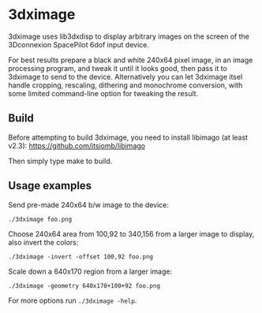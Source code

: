 3dximage
========

3dximage uses lib3dxdisp to display arbitrary images on the screen of the
3Dconnexion SpacePilot 6dof input device.

For best results prepare a black and white 240x64 pixel image, in an image
processing program, and tweak it until it looks good, then pass it to 3dximage
to send to the device. Alternatively you can let 3dximage itsel handle cropping,
rescaling, dithering and monochrome conversion, with some limited command-line
option for tweaking the result.

Build
-----
Before attempting to build 3dximage, you need to install libimago (at least
v2.3): https://github.com/jtsiomb/libimago

Then simply type make to build.

Usage examples
--------------
Send pre-made 240x64 b/w image to the device:

    ./3dximage foo.png

Choose 240x64 area from 100,92 to 340,156 from a larger image to display, also
invert the colors:

    ./3dximage -invert -offset 100,92 foo.png

Scale down a 640x170 region from a larger image:

    ./3dximage -geometry 640x170+100+92 foo.png

For more options run `./3dximage -help`.
